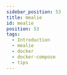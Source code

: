 ```yaml
---
sidebar_position: 53
title: mealie
id: mealie
position: 53
tags:
  - Introduction
  - mealie
  - docker
  - docker-compose
  - tips
---
```

